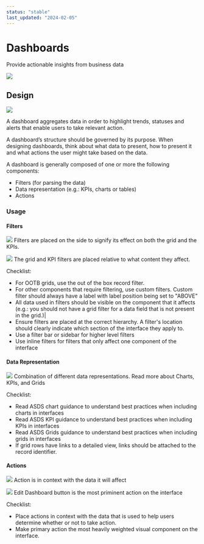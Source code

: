 ```yaml
---
status: "stable"
last_updated: "2024-02-05"
---
```


# Dashboards
Provide actionable insights from business data

![](https://github.com/user-attachments/assets/20b83725-caee-44a5-9028-a5dc1823db7c)


## Design

![](https://github.com/user-attachments/assets/5a2eb2b5-d15f-4701-9922-629579ce0048)

A dashboard aggregates data in order to highlight trends, statuses and alerts that enable users to take relevant action.

A dashboard’s structure should be governed by its purpose. When designing dashboards, think about what data to present, how to present it and what actions the user might take based on the data.

A dashboard is generally composed of one or more the following components:
* Filters (for parsing the data)
* Data representation (e.g.: KPIs, charts or tables)
* Actions

### Usage


#### Filters

![](https://github.com/user-attachments/assets/13ff4669-fc3e-4a72-a7eb-76ec6d20a014)
Filters are placed on the side to signify its effect on both the grid and the KPIs.

![](https://github.com/user-attachments/assets/870c51e2-8dca-4183-b92f-28704b1bc193)
The grid and KPI filters are placed relative to what content they affect.

Checklist:
* For OOTB grids, use the out of the box record filter.
* For other components that require filtering, use custom filters. Custom filter should always have a label with label position being set to "ABOVE"
* All data used in filters should be visible on the component that it affects (e.g.: you should not have a grid filter for a data field that is not present in the grid.)|
* Ensure filters are placed at the correct hierarchy. A filter's location should clearly indicate which section of the interface they apply to.
* Use a filter bar or sidebar for higher level filters
* Use inline filters for filters that only affect one component of the interface


#### Data Representation

![](https://github.com/user-attachments/assets/b2308982-88a9-4b33-8354-311e3df56cdb)
Combination of different data representations. Read more about Charts, KPIs, and Grids

Checklist:
* Read ASDS chart guidance to understand best practices when including charts in interfaces
* Read ASDS KPI guidance to understand best practices when including KPIs in interfaces
* Read ASDS Grids guidance to understand best practices when including grids in interfaces
* If grid rows have links to a detailed view, links should be attached to the record identifier.


#### Actions

![](https://github.com/user-attachments/assets/f16e7868-8370-482c-ae45-67df27f3a6ff)
Action is in context with the data it will affect

![](https://github.com/user-attachments/assets/016a845d-c99a-444e-aee9-26be200975a3)
Edit Dashboard button is the most priminent action on the interface

Checklist:
* Place actions in context with the data that is used to help users determine whether or not to take action.
* Make primary action the most heavily weighted visual component on the interface.



